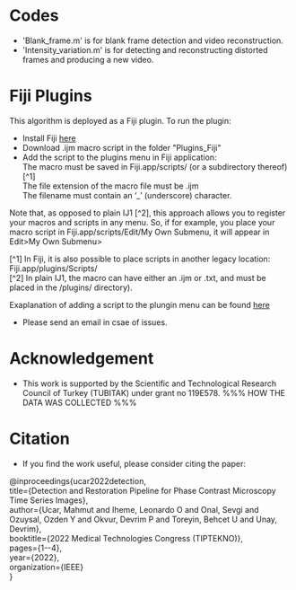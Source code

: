 # Codes
* 'Blank_frame.m' is for blank frame detection and video reconstruction.
* 'Intensity_variation.m' is for detecting and reconstructing distorted frames and producing a new video.

# Fiji Plugins 
This algorithm is deployed as a Fiji plugin. To run the plugin:

* Install Fiji [here](https://imagej.net/software/fiji/downloads)
* Download .ijm macro script in the folder "Plugins_Fiji"
* Add the script to the plugins menu in Fiji application:                          <br/>
The macro must be saved in Fiji.app/scripts/ (or a subdirectory thereof) [^1]    <br/>
The file extension of the macro file must be .ijm                              <br/>
The filename must contain an ‘_’ (underscore) character.                        <br/>

Note that, as opposed to plain IJ1 [^2], this approach allows you to register your macros and scripts in any menu. So, if for example, you place your macro script in Fiji.app/scripts/Edit/My Own Submenu, it will appear in Edit>My Own Submenu>

[^1] In Fiji, it is also possible to place scripts in another legacy location: Fiji.app/plugins/Scripts/ <br/>
[^2] In plain IJ1, the macro can have either an .ijm or .txt, and must be placed in the /plugins/ directory).

Exaplanation of adding a script to the plungin menu can be found [here](https://imagej.net/scripting/#Adding_scripts_to_the_Plugins_menu)
<br/> 
* Please send an email in csae of issues.

# Acknowledgement
* This work is supported by the Scientific and Technological Research Council of Turkey (TUBITAK) under grant no 119E578.
%%% HOW THE DATA WAS COLLECTED %%%
# Citation
* If you find the work useful, please consider citing the paper:

@inproceedings{ucar2022detection, <br/>
  title={Detection and Restoration Pipeline for Phase Contrast Microscopy Time Series Images}, <br/>
  author={Ucar, Mahmut and Iheme, Leonardo O and Onal, Sevgi and Ozuysal, Ozden Y and Okvur, Devrim P and Toreyin, Behcet U and Unay, Devrim}, <br/>
  booktitle={2022 Medical Technologies Congress (TIPTEKNO)}, <br/>
  pages={1--4}, <br/>
  year={2022}, <br/>
  organization={IEEE} <br/>
}
